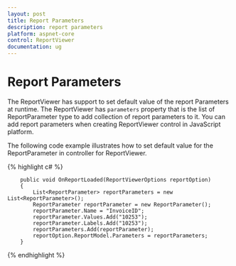 ```yaml
---
layout: post
title: Report Parameters
description: report parameters
platform: aspnet-core
control: ReportViewer
documentation: ug
---
```


# Report Parameters

The ReportViewer has support to set default value of the report Parameters at runtime. The ReportViewer has `parameters` property that is the list of ReportParameter type to add collection of report parameters to it. You can add report parameters when creating ReportViewer control in JavaScript platform.

The following code example illustrates how to set default value for the ReportParameter in controller for ReportViewer.

{% highlight c# %}

        public void OnReportLoaded(ReportViewerOptions reportOption)
        {
            List<ReportParameter> reportParameters = new List<ReportParameter>();
            ReportParameter reportParameter = new ReportParameter();
            reportParameter.Name = "InvoiceID";
            reportParameter.Values.Add("10253");
            reportParameter.Labels.Add("10253");
            reportParameters.Add(reportParameter);
            reportOption.ReportModel.Parameters = reportParameters;
        } 

{% endhighlight %}
